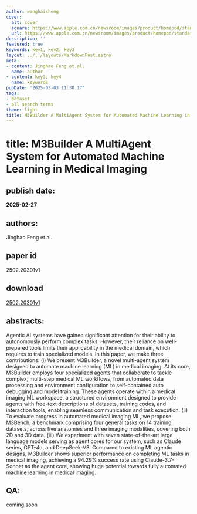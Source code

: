 ```yaml
---
author: wanghaisheng
cover:
  alt: cover
  square: https://www.apple.com.cn/newsroom/images/product/homepod/standard/Apple-HomePod-hero-230118_big.jpg.large_2x.jpg
  url: https://www.apple.com.cn/newsroom/images/product/homepod/standard/Apple-HomePod-hero-230118_big.jpg.large_2x.jpg
description: ''
featured: true
keywords: key1, key2, key3
layout: ../../layouts/MarkdownPost.astro
meta:
- content: Jinghao Feng et.al.
  name: author
- content: key3, key4
  name: keywords
pubDate: '2025-03-03 11:38:17'
tags:
- dataset
- all search terms
theme: light
title: M3Builder A MultiAgent System for Automated Machine Learning in Medical Imaging
---
```


# title: M3Builder A MultiAgent System for Automated Machine Learning in Medical Imaging 
## publish date: 
**2025-02-27** 
## authors: 
  Jinghao Feng et.al. 
## paper id
2502.20301v1
## download
[2502.20301v1](http://arxiv.org/abs/2502.20301v1)
## abstracts:
Agentic AI systems have gained significant attention for their ability to autonomously perform complex tasks. However, their reliance on well-prepared tools limits their applicability in the medical domain, which requires to train specialized models. In this paper, we make three contributions: (i) We present M3Builder, a novel multi-agent system designed to automate machine learning (ML) in medical imaging. At its core, M3Builder employs four specialized agents that collaborate to tackle complex, multi-step medical ML workflows, from automated data processing and environment configuration to self-contained auto debugging and model training. These agents operate within a medical imaging ML workspace, a structured environment designed to provide agents with free-text descriptions of datasets, training codes, and interaction tools, enabling seamless communication and task execution. (ii) To evaluate progress in automated medical imaging ML, we propose M3Bench, a benchmark comprising four general tasks on 14 training datasets, across five anatomies and three imaging modalities, covering both 2D and 3D data. (iii) We experiment with seven state-of-the-art large language models serving as agent cores for our system, such as Claude series, GPT-4o, and DeepSeek-V3. Compared to existing ML agentic designs, M3Builder shows superior performance on completing ML tasks in medical imaging, achieving a 94.29% success rate using Claude-3.7-Sonnet as the agent core, showing huge potential towards fully automated machine learning in medical imaging.
## QA:
coming soon
